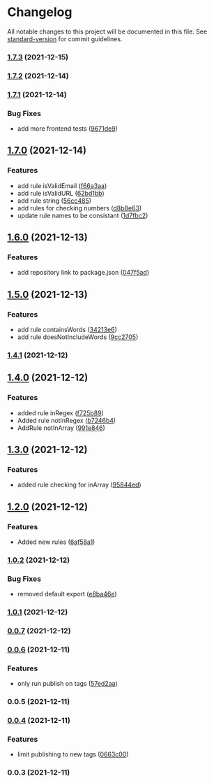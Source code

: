 # Changelog

All notable changes to this project will be documented in this file. See [standard-version](https://github.com/conventional-changelog/standard-version) for commit guidelines.

### [1.7.3](https://gitlab.soxprox.com/soxprox/packages/form-validation/compare/v1.7.2...v1.7.3) (2021-12-15)

### [1.7.2](https://gitlab.soxprox.com/soxprox/packages/form-validation/compare/v1.7.1...v1.7.2) (2021-12-14)

### [1.7.1](https://gitlab.soxprox.com/soxprox/packages/form-validation/compare/v1.7.0...v1.7.1) (2021-12-14)


### Bug Fixes

* add more frontend tests ([9671de9](https://gitlab.soxprox.com/soxprox/packages/form-validation/commit/9671de9ae65cc481c654dcd1bcb94eb902c933b8))

## [1.7.0](https://gitlab.soxprox.com/soxprox/packages/form-validation/compare/v1.6.0...v1.7.0) (2021-12-14)


### Features

* add rule isValidEmail ([f66a3aa](https://gitlab.soxprox.com/soxprox/packages/form-validation/commit/f66a3aab0e72506697b8afeaf552bd0d6568f3ac))
* add rule isValidURL ([62bd1bb](https://gitlab.soxprox.com/soxprox/packages/form-validation/commit/62bd1bbe14f6ec80f8b775ebdce59e25198acc37))
* add rule string ([56cc485](https://gitlab.soxprox.com/soxprox/packages/form-validation/commit/56cc48566567be7c871a33cc946eff777221484c))
* add rules for checking numbers ([d8b8e63](https://gitlab.soxprox.com/soxprox/packages/form-validation/commit/d8b8e63356ce109ee2a8804b314ff0723652e2d8))
* update rule names to be consistant ([1d7fbc2](https://gitlab.soxprox.com/soxprox/packages/form-validation/commit/1d7fbc2b8b5e84c3dfd9ad2afa02cb53ce8810a2))

## [1.6.0](https://gitlab.soxprox.com/soxprox/packages/form-validation/compare/v1.5.0...v1.6.0) (2021-12-13)


### Features

* add repository link to package.json ([047f5ad](https://gitlab.soxprox.com/soxprox/packages/form-validation/commit/047f5ad403a220d311a766a510eab93d58b55f6f))

## [1.5.0](https://gitlab.soxprox.com/soxprox/packages/form-validation/compare/v1.4.1...v1.5.0) (2021-12-13)


### Features

* add rule containsWords ([34213e6](https://gitlab.soxprox.com/soxprox/packages/form-validation/commit/34213e61a936e1e5eef76cada1c49344ef574060))
* add rule doesNotIncludeWords ([9cc2705](https://gitlab.soxprox.com/soxprox/packages/form-validation/commit/9cc2705b5ce75e7d04201ec3460676ba596ea7f3))

### [1.4.1](https://gitlab.soxprox.com/soxprox/packages/form-validation/compare/v1.4.0...v1.4.1) (2021-12-12)

## [1.4.0](https://gitlab.soxprox.com/soxprox/packages/form-validation/compare/v1.3.0...v1.4.0) (2021-12-12)


### Features

* added rule inRegex ([f725b89](https://gitlab.soxprox.com/soxprox/packages/form-validation/commit/f725b8935795147c3f00611e19929224e13cd972))
* Added rule notInRegex ([b7246b4](https://gitlab.soxprox.com/soxprox/packages/form-validation/commit/b7246b4d40143728d1dccf92c39cf55f5bc957d2))
* AddRule notInArray ([991e846](https://gitlab.soxprox.com/soxprox/packages/form-validation/commit/991e8464dd3a3b66277757f117823c7f5560fd9e))

## [1.3.0](https://gitlab.soxprox.com/soxprox/packages/form-validation/compare/v1.2.0...v1.3.0) (2021-12-12)


### Features

* added rule checking for inArray ([95844ed](https://gitlab.soxprox.com/soxprox/packages/form-validation/commit/95844ed9a3e046d4316aec6d8655cec90bab7095))

## [1.2.0](https://gitlab.soxprox.com/soxprox/packages/form-validation/compare/v1.0.2...v1.2.0) (2021-12-12)


### Features

* Added new rules ([6af58a1](https://gitlab.soxprox.com/soxprox/packages/form-validation/commit/6af58a1b7af88f4951ed13e3bdaace3602de7cf8))

### [1.0.2](https://gitlab.soxprox.com/soxprox/packages/form-validation/compare/v1.0.1...v1.0.2) (2021-12-12)


### Bug Fixes

* removed default export ([e8ba46e](https://gitlab.soxprox.com/soxprox/packages/form-validation/commit/e8ba46e0f2ccc191b8deb96e08bd82ff974b1408))

### [1.0.1](https://gitlab.soxprox.com/soxprox/packages/form-validation/compare/v0.0.7...v1.0.1) (2021-12-12)

### [0.0.7](https://gitlab.soxprox.com/soxprox/packages/form-validation/compare/v0.0.6...v0.0.7) (2021-12-12)

### [0.0.6](https://gitlab.soxprox.com/soxprox/packages/form-validation/compare/v0.0.5...v0.0.6) (2021-12-11)


### Features

* only run publish on tags ([57ed2aa](https://gitlab.soxprox.com/soxprox/packages/form-validation/commit/57ed2aaa86b41f7880bea453bfe012521b915d1e))

### 0.0.5 (2021-12-11)

### [0.0.4](https://gitlab.soxprox.com/soxprox/packages/form-validation/compare/v0.0.3...v0.0.4) (2021-12-11)


### Features

* limit publishing to new tags ([0663c00](https://gitlab.soxprox.com/soxprox/packages/form-validation/commit/0663c0025a19fd77ffeff4ecd85094978e7f72a1))

### 0.0.3 (2021-12-11)
